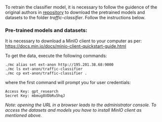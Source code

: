 To retrain the classifier model, it is necessary to follow the guidence of the original authors in [repository](https://github.com/RadionBik/ML-based-network-traffic-classifier/tree/master/gpt_model) to download the pretrained models and datasets to the folder *traffic-classifier*. Follow the instructions below.

### Pre-trained models and datasets: 

It is necessary to download a MinIO client to your computer as per: https://docs.min.io/docs/minio-client-quickstart-guide.html

To get the data, execute the following commands:

```
./mc alias set ext-anon http://195.201.38.68:9000
./mc ls ext-anon/traffic-classifier
./mc cp ext-anon/traffic-classifier .
```

where the first command will prompt you for user credentials:

```
Access Key: gpt_research
Secret Key: mbmug8VDbRu5hqJ
```


*Note: opening the URL in a browser leads to the administrator console. To access the datasets and models you have to install MinIO client as mentioned above.*

